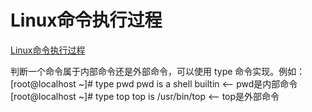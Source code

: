 <!--
 * @Author: tangdaoyong
 * @Date: 2021-01-26 11:49:48
 * @LastEditors: tangdaoyong
 * @LastEditTime: 2021-01-26 11:53:52
 * @Description: Linux命令执行过程
-->

# Linux命令执行过程

[Linux命令执行过程](http://c.biancheng.net/view/5969.html)

判断一个命令属于内部命令还是外部命令，可以使用 type 命令实现。例如：
[root@localhost ~]# type pwd
pwd is a shell builtin  <-- pwd是内部命令
[root@localhost ~]# type top
top is /usr/bin/top  <-- top是外部命令